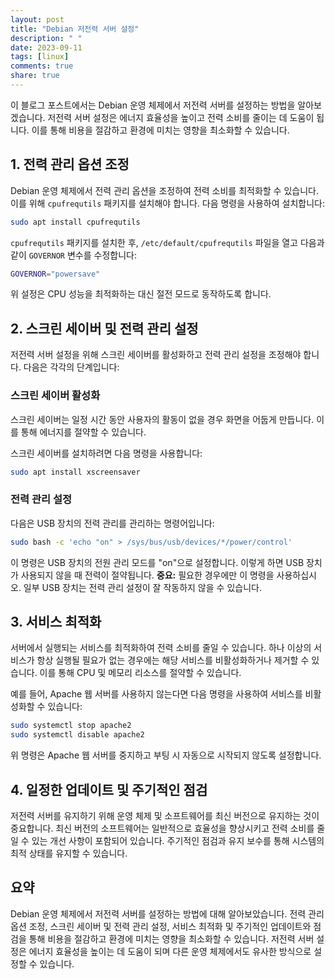 ```yaml
---
layout: post
title: "Debian 저전력 서버 설정"
description: " "
date: 2023-09-11
tags: [linux]
comments: true
share: true
---
```


이 블로그 포스트에서는 Debian 운영 체제에서 저전력 서버를 설정하는 방법을 알아보겠습니다. 저전력 서버 설정은 에너지 효율성을 높이고 전력 소비를 줄이는 데 도움이 됩니다. 이를 통해 비용을 절감하고 환경에 미치는 영향을 최소화할 수 있습니다.

## 1. 전력 관리 옵션 조정

Debian 운영 체제에서 전력 관리 옵션을 조정하여 전력 소비를 최적화할 수 있습니다. 이를 위해 `cpufrequtils` 패키지를 설치해야 합니다. 다음 명령을 사용하여 설치합니다:

```bash
sudo apt install cpufrequtils
```

`cpufrequtils` 패키지를 설치한 후, `/etc/default/cpufrequtils` 파일을 열고 다음과 같이 `GOVERNOR` 변수를 수정합니다:

```bash
GOVERNOR="powersave"
```

위 설정은 CPU 성능을 최적화하는 대신 절전 모드로 동작하도록 합니다.

## 2. 스크린 세이버 및 전력 관리 설정

저전력 서버 설정을 위해 스크린 세이버를 활성화하고 전력 관리 설정을 조정해야 합니다. 다음은 각각의 단계입니다:

### 스크린 세이버 활성화

스크린 세이버는 일정 시간 동안 사용자의 활동이 없을 경우 화면을 어둡게 만듭니다. 이를 통해 에너지를 절약할 수 있습니다.

스크린 세이버를 설치하려면 다음 명령을 사용합니다:

```bash
sudo apt install xscreensaver
```

### 전력 관리 설정

다음은 USB 장치의 전력 관리를 관리하는 명령어입니다:

```bash
sudo bash -c 'echo "on" > /sys/bus/usb/devices/*/power/control'
```

이 명령은 USB 장치의 전원 관리 모드를 "on"으로 설정합니다. 이렇게 하면 USB 장치가 사용되지 않을 때 전력이 절약됩니다. **중요:** 필요한 경우에만 이 명령을 사용하십시오. 일부 USB 장치는 전력 관리 설정이 잘 작동하지 않을 수 있습니다.

## 3. 서비스 최적화

서버에서 실행되는 서비스를 최적화하여 전력 소비를 줄일 수 있습니다. 하나 이상의 서비스가 항상 실행될 필요가 없는 경우에는 해당 서비스를 비활성화하거나 제거할 수 있습니다. 이를 통해 CPU 및 메모리 리소스를 절약할 수 있습니다.

예를 들어, Apache 웹 서버를 사용하지 않는다면 다음 명령을 사용하여 서비스를 비활성화할 수 있습니다:

```bash
sudo systemctl stop apache2
sudo systemctl disable apache2
```

위 명령은 Apache 웹 서버를 중지하고 부팅 시 자동으로 시작되지 않도록 설정합니다.

## 4. 일정한 업데이트 및 주기적인 점검

저전력 서버를 유지하기 위해 운영 체제 및 소프트웨어를 최신 버전으로 유지하는 것이 중요합니다. 최신 버전의 소프트웨어는 일반적으로 효율성을 향상시키고 전력 소비를 줄일 수 있는 개선 사항이 포함되어 있습니다. 주기적인 점검과 유지 보수를 통해 시스템의 최적 상태를 유지할 수 있습니다.

## 요약

Debian 운영 체제에서 저전력 서버를 설정하는 방법에 대해 알아보았습니다. 전력 관리 옵션 조정, 스크린 세이버 및 전력 관리 설정, 서비스 최적화 및 주기적인 업데이트와 점검을 통해 비용을 절감하고 환경에 미치는 영향을 최소화할 수 있습니다. 저전력 서버 설정은 에너지 효율성을 높이는 데 도움이 되며 다른 운영 체제에서도 유사한 방식으로 설정할 수 있습니다.